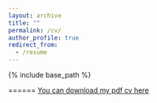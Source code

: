 ```yaml
---
layout: archive
title: ""
permalink: /cv/
author_profile: true
redirect_from:
  - /resume
---
```


{% include base_path %}

======
[You can download my pdf cv here](https://joshzyj.github.io/files/zhang-vita.pdf)
